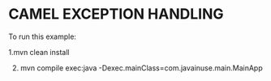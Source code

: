 CAMEL EXCEPTION HANDLING
===========================

To run this example:

1.mvn clean install

2. mvn compile exec:java -Dexec.mainClass=com.javainuse.main.MainApp
